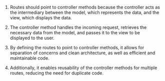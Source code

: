 1. Routes should point to controller methods because the controller acts as the intermediary between the model, which represents the data, and the view, which displays the data. 

2. The controller method handles the incoming request, retrieves the necessary data from the model, and passes it to the view to be displayed to the user. 

3. By defining the routes to point to controller methods, it allows for separation of concerns and clean architecture, as well as efficient and maintainable code. 

4. Additionally, it enables reusability of the controller methods for multiple routes, reducing the need for duplicate code.